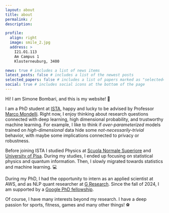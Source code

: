 ```yaml
---
layout: about
title: about
permalink: /
description:

profile:
  align: right
  image: smile_2.jpg
  address: >
    I21.O1.113
    Am Campus 1
    Klosterneuburg, 3400

news: true # includes a list of news items
latest_posts: false # includes a list of the newest posts
selected_papers: false # includes a list of papers marked as "selected={true}"
social: true # includes social icons at the bottom of the page
---
```


Hi! I am Simone Bombari, and this is my website! :muscle:

I am a PhD student at [ISTA](https://ist.ac.at/en/home/), happy and lucky to be advised by Professor [Marco Mondelli](http://marcomondelli.com/).
Right now, I enjoy thinking about research questions connected with deep learning, high dimensional probability, and trustworthy machine learning. For example, I like to think if _over-parameterized_ models trained on _high-dimensional_ data hide some _not-necessarily-trivial_ behavior, with maybe some implications connected to privacy or robustness.

Before joining ISTA I studied Physics at [Scuola Normale Superiore](https://www.sns.it/en) and [University of Pisa](https://www.unipi.it/index.php/english). During my studies, I ended up focusing on statistical physics and quantum information. Then, I slowly migrated towards statistics and machine learning. :computer:

During my PhD, I had the opportunity to intern as an applied scientist at AWS, and as NLP quant researcher at [G Research](https://www.gresearch.com/). Since the fall of 2024, I am supported by a [Google PhD fellowship](https://research.google/programs-and-events/phd-fellowship/recipients/).

Of course, I have many interests beyond my research. I have a deep passion for sports, fitness, games and many other things! :soccer:
